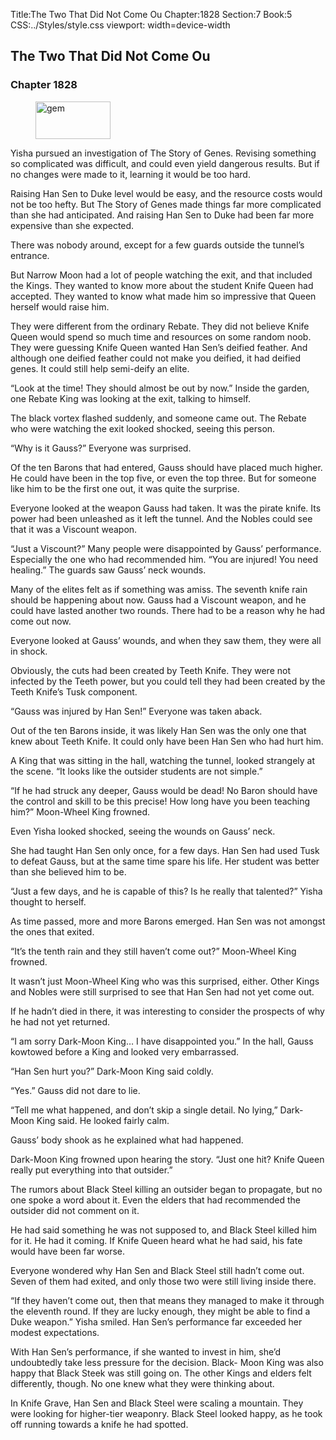 Title:The Two That Did Not Come Ou 
Chapter:1828 
Section:7 
Book:5 
CSS:../Styles/style.css 
viewport: width=device-width
  
## The Two That Did Not Come Ou
### Chapter 1828
  
<figure>
	<img src="../Images/gem.gif" alt="gem" id="gem" width="120" height="60" />
</figure>
  

  
Yisha pursued an investigation of The Story of Genes. Revising something so complicated was difficult, and could even yield dangerous results. But if no changes were made to it, learning it would be too hard.

Raising Han Sen to Duke level would be easy, and the resource costs would not be too hefty. But The Story of Genes made things far more complicated than she had anticipated. And raising Han Sen to Duke had been far more expensive than she expected.

There was nobody around, except for a few guards outside the tunnel’s entrance.

But Narrow Moon had a lot of people watching the exit, and that included the Kings. They wanted to know more about the student Knife Queen had accepted. They wanted to know what made him so impressive that Queen herself would raise him.

They were different from the ordinary Rebate. They did not believe Knife Queen would spend so much time and resources on some random noob. They were guessing Knife Queen wanted Han Sen’s deified feather. And although one deified feather could not make you deified, it had deified genes. It could still help semi-deify an elite.

“Look at the time! They should almost be out by now.” Inside the garden, one Rebate King was looking at the exit, talking to himself.

The black vortex flashed suddenly, and someone came out. The Rebate who were watching the exit looked shocked, seeing this person.

“Why is it Gauss?” Everyone was surprised.

Of the ten Barons that had entered, Gauss should have placed much higher. He could have been in the top five, or even the top three. But for someone like him to be the first one out, it was quite the surprise.

Everyone looked at the weapon Gauss had taken. It was the pirate knife. Its power had been unleashed as it left the tunnel. And the Nobles could see that it was a Viscount weapon.

“Just a Viscount?” Many people were disappointed by Gauss’ performance. Especially the one who had recommended him. “You are injured! You need healing.” The guards saw Gauss’ neck wounds.

Many of the elites felt as if something was amiss. The seventh knife rain should be happening about now. Gauss had a Viscount weapon, and he could have lasted another two rounds. There had to be a reason why he had come out now.

Everyone looked at Gauss’ wounds, and when they saw them, they were all in shock.

Obviously, the cuts had been created by Teeth Knife. They were not infected by the Teeth power, but you could tell they had been created by the Teeth Knife’s Tusk component.

“Gauss was injured by Han Sen!” Everyone was taken aback.

Out of the ten Barons inside, it was likely Han Sen was the only one that knew about Teeth Knife. It could only have been Han Sen who had hurt him.

A King that was sitting in the hall, watching the tunnel, looked strangely at the scene. “It looks like the outsider students are not simple.”

“If he had struck any deeper, Gauss would be dead! No Baron should have the control and skill to be this precise! How long have you been teaching him?” Moon-Wheel King frowned.

Even Yisha looked shocked, seeing the wounds on Gauss’ neck.

She had taught Han Sen only once, for a few days. Han Sen had used Tusk to defeat Gauss, but at the same time spare his life. Her student was better than she believed him to be.

“Just a few days, and he is capable of this? Is he really that talented?” Yisha thought to herself.

As time passed, more and more Barons emerged. Han Sen was not amongst the ones that exited.

“It’s the tenth rain and they still haven’t come out?” Moon-Wheel King frowned.

It wasn’t just Moon-Wheel King who was this surprised, either. Other Kings and Nobles were still surprised to see that Han Sen had not yet come out.

If he hadn’t died in there, it was interesting to consider the prospects of why he had not yet returned.

“I am sorry Dark-Moon King… I have disappointed you.” In the hall, Gauss kowtowed before a King and looked very embarrassed.

“Han Sen hurt you?” Dark-Moon King said coldly.

“Yes.” Gauss did not dare to lie.

“Tell me what happened, and don’t skip a single detail. No lying,” Dark-Moon King said. He looked fairly calm.

Gauss’ body shook as he explained what had happened.

Dark-Moon King frowned upon hearing the story. “Just one hit? Knife Queen really put everything into that outsider.”

The rumors about Black Steel killing an outsider began to propagate, but no one spoke a word about it. Even the elders that had recommended the outsider did not comment on it.

He had said something he was not supposed to, and Black Steel killed him for it. He had it coming. If Knife Queen heard what he had said, his fate would have been far worse.

Everyone wondered why Han Sen and Black Steel still hadn’t come out. Seven of them had exited, and only those two were still living inside there.

“If they haven’t come out, then that means they managed to make it through the eleventh round. If they are lucky enough, they might be able to find a Duke weapon.” Yisha smiled. Han Sen’s performance far exceeded her modest expectations.

With Han Sen’s performance, if she wanted to invest in him, she’d undoubtedly take less pressure for the decision. Black- Moon King was also happy that Black Steek was still going on. The other Kings and elders felt differently, though. No one knew what they were thinking about.

In Knife Grave, Han Sen and Black Steel were scaling a mountain. They were looking for higher-tier weaponry. Black Steel looked happy, as he took off running towards a knife he had spotted.